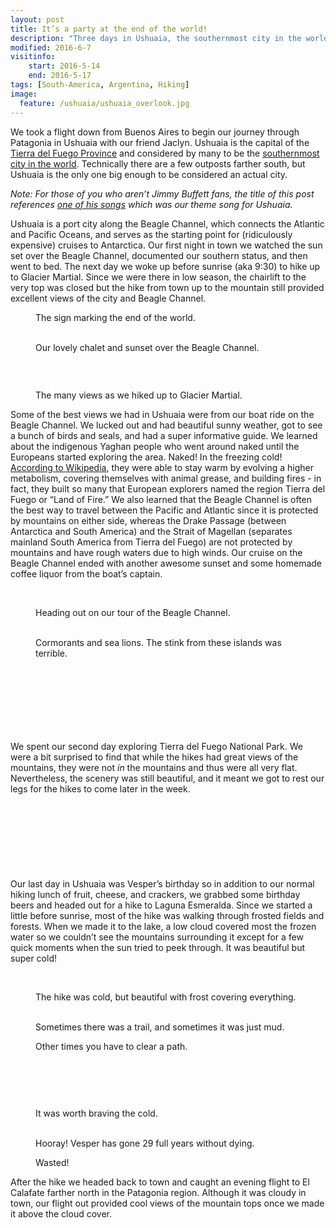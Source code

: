 ```yaml
---
layout: post
title: It’s a party at the end of the world!
description: "Three days in Ushuaia, the southernmost city in the world."
modified: 2016-6-7
visitinfo:
    start: 2016-5-14
    end: 2016-5-17
tags: [South-America, Argentina, Hiking]
image:
  feature: /ushuaia/ushuaia_overlook.jpg
---
```


We took a flight down from Buenos Aires to begin our journey through Patagonia in Ushuaia with our friend Jaclyn. Ushuaia is the capital of the [Tierra del Fuego Province](https://en.wikipedia.org/wiki/Tierra_del_Fuego_Province,_Argentina) and considered by many to be the [southernmost city in the world](https://en.wikipedia.org/wiki/Southernmost_settlements#Southernmost_city). Technically there are a few outposts farther south, but Ushuaia is the only one big enough to be considered an actual city. 

*Note: For those of you who aren’t Jimmy Buffett fans, the title of this post references [one of his songs](https://www.youtube.com/watch?v=xlvKLVwRgbs) which was our theme song for Ushuaia.*

Ushuaia is a port city along the Beagle Channel, which connects the Atlantic and Pacific Oceans, and serves as the starting point for (ridiculously expensive) cruises to Antarctica. Our first night in town we watched the sun set over the Beagle Channel, documented our southern status, and then went to bed. The next day we woke up before sunrise (aka 9:30) to hike up to Glacier Martial. Since we were there in low season, the chairlift to the very top was closed but the hike from town up to the mountain still provided excellent views of the city and Beagle Channel.

<figure>
    <a href="/images/ushuaia/fin_del_mundo.jpg"><img src="/images/ushuaia/fin_del_mundo.jpg" alt=""></a>
    <figcaption>The sign marking the end of the world.</figcaption>
</figure>

<figure class="half">
    <a href="/images/ushuaia/chalet.jpg"><img src="/images/ushuaia/chalet.jpg" alt=""></a>
    <a href="/images/ushuaia/we_three.jpg"><img src="/images/ushuaia/we_three.jpg" alt=""></a>
    <figcaption>Our lovely chalet and sunset over the Beagle Channel.</figcaption>
</figure>

<figure>
    <a href="/images/ushuaia/overlook_ushuaia2.jpg"><img src="/images/ushuaia/overlook_ushuaia2.jpg" alt=""></a>
</figure>

<figure class="half">
    <a href="/images/ushuaia/frost_on_hike_to_glacier.jpg"><img src="/images/ushuaia/frost_on_hike_to_glacier.jpg" alt=""></a>
    <a href="/images/ushuaia/hiking_to_glacier.jpg"><img src="/images/ushuaia/hiking_to_glacier.jpg" alt=""></a>
</figure>

<figure>
    <a href="/images/ushuaia/ushuaia_overlook3.jpg"><img src="/images/ushuaia/ushuaia_overlook3.jpg" alt=""></a>
    <figcaption>The many views as we hiked up to Glacier Martial.</figcaption>
</figure>

Some of the best views we had in Ushuaia were from our boat ride on the Beagle Channel. We lucked out and had beautiful sunny weather, got to see a bunch of birds and seals, and had a super informative guide. We learned about the indigenous Yaghan people who went around naked until the Europeans started exploring the area. Naked! In the freezing cold! [According to Wikipedia](https://en.wikipedia.org/wiki/Yaghan_people#Adaptations_to_climate), they were able to stay warm by evolving a higher metabolism, covering themselves with animal grease, and building fires - in fact, they built so many that European explorers named the region Tierra del Fuego or “Land of Fire.”  We also learned that the Beagle Channel is often the best way to travel between the Pacific and Atlantic since it is protected by mountains on either side, whereas the Drake Passage (between Antarctica and South America) and the Strait of Magellan (separates mainland South America from Tierra del Fuego) are not protected by mountains and have rough waters due to high winds. Our cruise on the Beagle Channel ended with another awesome sunset and some homemade coffee liquor from the boat’s captain.

<figure class="half">
    <a href="/images/ushuaia/mountains_from_beagle_channel.jpg"><img src="/images/ushuaia/mountains_from_beagle_channel.jpg" alt=""></a>
    <a href="/images/ushuaia/sailboats_on_beagle_channel.jpg"><img src="/images/ushuaia/sailboats_on_beagle_channel.jpg" alt=""></a>
</figure>

<figure>
    <a href="/images/ushuaia/beagle_channel_pano.jpg"><img src="/images/ushuaia/beagle_channel_pano.jpg" alt=""></a>
    <figcaption>Heading out on our tour of the Beagle Channel.</figcaption>
</figure>

<figure class="half">
    <a href="/images/ushuaia/cormorants.jpg"><img src="/images/ushuaia/cormorants.jpg" alt=""></a>
    <a href="/images/ushuaia/sea_lions.jpg"><img src="/images/ushuaia/sea_lions.jpg" alt=""></a>
    <figcaption>Cormorants and sea lions. The stink from these islands was terrible.</figcaption>
</figure>

<figure>
    <a href="/images/ushuaia/lighthouse.jpg"><img src="/images/ushuaia/lighthouse.jpg" alt=""></a>
</figure>

<figure>
    <a href="/images/ushuaia/beagle_channel_sunset.jpg"><img src="/images/ushuaia/beagle_channel_sunset.jpg" alt=""></a>
</figure>

<figure class="half">
    <a href="/images/ushuaia/vesper_and_laura_on_island.jpg"><img src="/images/ushuaia/vesper_and_laura_on_island.jpg" alt=""></a>
    <a href="/images/ushuaia/flag.jpg"><img src="/images/ushuaia/flag.jpg" alt=""></a>
</figure>

<figure>
    <a href="/images/ushuaia/island_sunset_pano.jpg"><img src="/images/ushuaia/island_sunset_pano.jpg" alt=""></a>
</figure>

<figure class="half">
    <a href="/images/ushuaia/sunset_island.jpg"><img src="/images/ushuaia/sunset_island.jpg" alt=""></a>
    <a href="/images/ushuaia/sunset_island2.jpg"><img src="/images/ushuaia/sunset_island2.jpg" alt=""></a>
</figure>

<figure>
    <a href="/images/ushuaia/vesper_laura_jaclyn_island.jpg"><img src="/images/ushuaia/vesper_laura_jaclyn_island.jpg" alt=""></a>
</figure>

We spent our second day exploring Tierra del Fuego National Park. We were a bit surprised to find that while the hikes had great views of the mountains, they were not *in* the mountains and thus were all very flat. Nevertheless, the scenery was still beautiful, and it meant we got to rest our legs for the hikes to come later in the week.

<figure>
    <a href="/images/ushuaia/tierra_del_fuego_national_park_pano.jpg"><img src="/images/ushuaia/tierra_del_fuego_national_park_pano.jpg" alt=""></a>
    <a href="/images/ushuaia/boardwalk.jpg"><img src="/images/ushuaia/boardwalk.jpg" alt=""></a>
    <a href="/images/ushuaia/beach_pano.jpg"><img src="/images/ushuaia/beach_pano.jpg" alt=""></a>
</figure>

<figure class="half">
    <a href="/images/ushuaia/lake.jpg"><img src="/images/ushuaia/lake.jpg" alt=""></a>
    <a href="/images/ushuaia/reflection.jpg"><img src="/images/ushuaia/reflection.jpg" alt=""></a>
</figure>

<figure>
    <a href="/images/ushuaia/mountain_reflection_pano.jpg"><img src="/images/ushuaia/mountain_reflection_pano.jpg" alt=""></a>
</figure>

<figure class="half">
    <a href="/images/ushuaia/trail.jpg"><img src="/images/ushuaia/trail.jpg" alt=""></a>
    <a href="/images/ushuaia/boardwalk2.jpg"><img src="/images/ushuaia/boardwalk2.jpg" alt=""></a>
</figure>

<figure>
    <a href="/images/ushuaia/reflection_pano.jpg"><img src="/images/ushuaia/reflection_pano.jpg" alt=""></a>
</figure>

Our last day in Ushuaia was Vesper’s birthday so in addition to our normal hiking lunch of fruit, cheese, and crackers, we grabbed some birthday beers and headed out for a hike to Laguna Esmeralda. Since we started a little before sunrise, most of the hike was walking through frosted fields and forests. When we made it to the lake, a low cloud covered most the frozen water so we couldn’t see the mountains surrounding it except for a few quick moments when the sun tried to peek through. It was beautiful but super cold!

<figure class="half">
    <a href="/images/ushuaia/frozen_stream.jpg"><img src="/images/ushuaia/frozen_stream.jpg" alt=""></a>
    <a href="/images/ushuaia/frost.jpg"><img src="/images/ushuaia/frost.jpg" alt=""></a>
</figure>

<figure>
    <a href="/images/ushuaia/laguna_esmerelda_hike_river_pano.jpg"><img src="/images/ushuaia/laguna_esmerelda_hike_river_pano.jpg" alt=""></a>
    <figcaption>The hike was cold, but beautiful with frost covering everything.</figcaption>
</figure>

<figure class="half">
    <a href="/images/ushuaia/laguna_esmerelda_board_walk.jpg"><img src="/images/ushuaia/laguna_esmerelda_board_walk.jpg" alt=""></a>
    <a href="/images/ushuaia/laguna_esmerelda_trail.jpg"><img src="/images/ushuaia/laguna_esmerelda_trail.jpg" alt=""></a>
    <figcaption>Sometimes there was a trail, and sometimes it was just mud.</figcaption>
</figure>

<figure>
    <a href="/images/ushuaia/clearing_a_path.jpg"><img src="/images/ushuaia/clearing_a_path.jpg" alt=""></a>
    <figcaption>Other times you have to clear a path.</figcaption>
</figure>

<figure class="half">
    <a href="/images/ushuaia/hawk.jpg"><img src="/images/ushuaia/hawk.jpg" alt=""></a>
    <a href="/images/ushuaia/tree.jpg"><img src="/images/ushuaia/tree.jpg" alt=""></a>
</figure>

<figure>
    <a href="/images/ushuaia/laguna_esmerelda_hike_beaver_dam.jpg"><img src="/images/ushuaia/laguna_esmerelda_hike_beaver_dam.jpg" alt=""></a>
</figure>

<figure class="half">
    <a href="/images/ushuaia/laguna_esmerelda_selfie.jpg"><img src="/images/ushuaia/laguna_esmerelda_selfie.jpg" alt=""></a>
    <a href="/images/ushuaia/on_ice.jpg"><img src="/images/ushuaia/on_ice.jpg" alt=""></a>
</figure>

<figure>
    <a href="/images/ushuaia/laguna_esmerelda_pano.jpg"><img src="/images/ushuaia/laguna_esmerelda_pano.jpg" alt=""></a>
    <figcaption>It was worth braving the cold.</figcaption>
</figure>

<figure class="half">
    <a href="/images/ushuaia/koozie.jpg"><img src="/images/ushuaia/koozie.jpg" alt=""></a>
    <a href="/images/ushuaia/cheers_selfi.jpg"><img src="/images/ushuaia/cheers_selfi.jpg" alt=""></a>
    <figcaption>Hooray! Vesper has gone 29 full years without dying.</figcaption>
</figure>

<figure>
    <a href="/images/ushuaia/wasted.jpg"><img src="/images/ushuaia/wasted.jpg" alt=""></a>
    <figcaption>Wasted!</figcaption>
</figure>

After the hike we headed back to town and caught an evening flight to El Calafate farther north in the Patagonia region. Although it was cloudy in town, our flight out provided cool views of the mountain tops once we made it above the cloud cover. 

<figure>
    <a href="/images/ushuaia/out_the_window.gif"><img src="/images/ushuaia/out_the_window.gif" alt=""></a>
</figure>
    